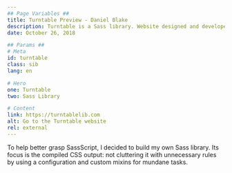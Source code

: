 ```yaml
---
## Page Variables ##
title: Turntable Preview - Daniel Blake
description: Turntable is a Sass library. Website designed and developed by Daniel Blake.
date: October 26, 2018

## Params ##
# Meta
id: turntable
class: sib
lang: en

# Hero
one: Turntable
two: Sass Library

# Content
link: https://turntablelib.com
alt: Go to the Turntable website
rel: external
---
```


To help better grasp SassScript, I decided to build my own Sass library. Its focus is the compiled CSS output: not cluttering it with unnecessary rules by using a configuration and custom mixins for mundane tasks.
